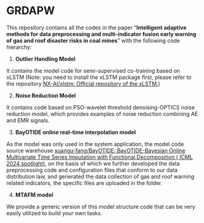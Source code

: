 # GRDAPW
This repository contains all the codes in the paper “**Intelligent adaptive methods for data preprocessing and multi-indicator fusion early warning of gas and roof disaster risks in coal mines**” with the following code hierarchy:

1. **Outlier Handling Model**

It contains the model code for semi-supervised co-training based on xLSTM (Note: you need to install the xLSTM package first, please refer to the repository [NX-AI/xlstm: Official repository of the xLSTM.](https://github.com/NX-AI/xlstm))

2. **Noise Reduction Model**

It contains code based on PSO-wavelet threshold denoising-OPTICS noise reduction model, which provides examples of noise reduction combining AE and EMR signals.

3. **BayOTIDE online real-time interpolation model**

As the model was only used in the system application, the model code source warehouse [xuangu-fang/BayOTIDE: BayOTIDE-Bayesian Online Multivariate Time Series Imputation with Functional Decomposition ( ICML 2024 spotlight)](https://github.com/xuangu-fang/BayOTIDE), on the basis of which we further developed the data preprocessing code and configuration files that conform to our data distribution law, and generated the data collection of gas and roof warning related indicators, the specific files are uploaded in the folder.

4. **MTAFM model**

We provide a generic version of this model structure code that can be very easily utilized to build your own tasks.
